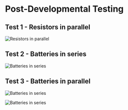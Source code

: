 # Post-Developmental Testing

## Test 1 - Resistors in parallel

![Resistors in parallel](images/wb1.png)

## Test 2 - Batteries in series

![Batteries in series](images/wb2.png)

## Test 3 - Batteries in parallel

![Batteries in series](images/wb3a.png)

![Batteries in series](images/wb3b.png)
